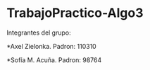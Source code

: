 # TrabajoPractico-Algo3

Integrantes del grupo:

  *Axel Zielonka. Padron: 110310
  
  *Sofía M. Acuña. Padron: 98764
